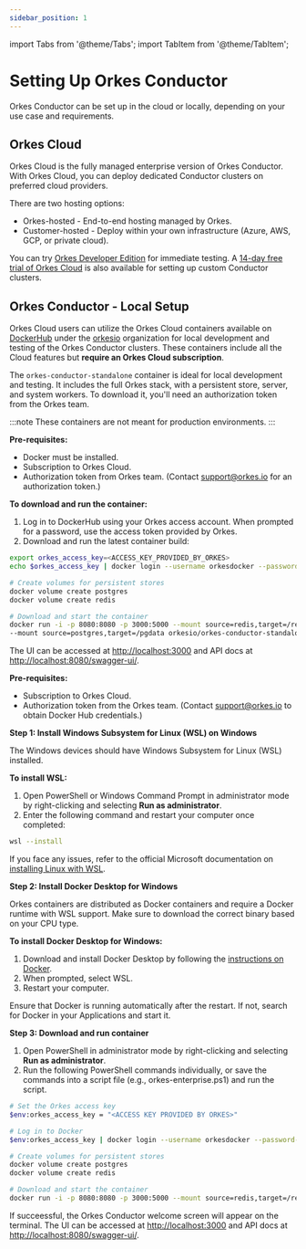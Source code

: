 ```yaml
---
sidebar_position: 1
---
```

import Tabs from '@theme/Tabs';
import TabItem from '@theme/TabItem';

# Setting Up Orkes Conductor

Orkes Conductor can be set up in the cloud or locally, depending on your use case and requirements.

## Orkes Cloud

Orkes Cloud is the fully managed enterprise version of Orkes Conductor. With Orkes Cloud, you can deploy dedicated Conductor clusters on preferred cloud providers. 

There are two hosting options:

* Orkes-hosted - End-to-end hosting managed by Orkes.
* Customer-hosted -  Deploy within your own infrastructure (Azure, AWS, GCP, or private cloud).

You can try [Orkes Developer Edition](https://developer.orkescloud.com/?utm_campaign=set-up-orkes-conductor&utm_source=orkes-doc&utm_medium=web) for immediate testing. A [14-day free trial of Orkes Cloud](https://cloud.orkes.io/signupset-up-orkes-conductororkes-doc&utm_medium=web) is also available for setting up custom Conductor clusters.

## Orkes Conductor - Local Setup

Orkes Cloud users can utilize the Orkes Cloud containers available on [DockerHub](https://hub.docker.com/) under the [orkesio](https://hub.docker.com/orgs/orkesio/repositories) organization for local development and testing of the Orkes Conductor clusters. These containers include all the Cloud features but **require an Orkes Cloud subscription**.

The `orkes-conductor-standalone` container is ideal for local development and testing. It includes the full Orkes stack, with a persistent store, server, and system workers. To download it, you'll need an authorization token from the Orkes team.

:::note
These containers are not meant for production environments.
:::

<Tabs>
<TabItem value="mac linux commands" label="macOS, Linux">

**Pre-requisites:**
* Docker must be installed.
* Subscription to Orkes Cloud.
* Authorization token from Orkes team. (Contact support@orkes.io for an authorization token.)​

**To download and run the container:**
1. Log in to DockerHub using your Orkes access account. When prompted for a password, use the access token provided by Orkes.
2. Download and run the latest container build​​:

```bash
export orkes_access_key=<ACCESS_KEY_PROVIDED_BY_ORKES>
echo $orkes_access_key | docker login --username orkesdocker --password-stdin

# Create volumes for persistent stores
docker volume create postgres
docker volume create redis

# Download and start the container
docker run -i -p 8080:8080 -p 3000:5000 --mount source=redis,target=/redis \
--mount source=postgres,target=/pgdata orkesio/orkes-conductor-standalone:latest
```
The UI can be accessed at [http://localhost:3000](http://localhost:3000) and API docs at [http://localhost:8080/swagger-ui/](http://localhost:8080/swagger-ui/). 

</TabItem>
<TabItem value="windows commands" label="Windows">

**Pre-requisites:**
* Subscription to Orkes Cloud.
* Authorization token from the Orkes team. (Contact support@orkes.io to obtain Docker Hub credentials.)

**Step 1: Install Windows Subsystem for Linux (WSL) on Windows**

The Windows devices should have Windows Subsystem for Linux (WSL) installed.

**To install WSL:**
1. Open PowerShell or Windows Command Prompt in administrator mode by right-clicking and selecting **Run as administrator**.
2. Enter the following command and restart your computer once completed:
```bash
wsl --install
```
If you face any issues, refer to the official Microsoft documentation on [installing Linux with WSL](https://learn.microsoft.com/en-us/windows/wsl/install).

**Step 2: Install Docker Desktop for Windows**

Orkes containers are distributed as Docker containers and require a Docker runtime with WSL support. Make sure to download the correct binary based on your CPU type.

**To install Docker Desktop for Windows:**
1. Download and install Docker Desktop by following the [instructions on Docker](https://docs.docker.com/desktop/install/windows-install/).
2. When prompted, select WSL.
3. Restart your computer.

Ensure that Docker is running automatically after the restart. If not, search for Docker in your Applications and start it.

**Step 3: Download and run container**
1. Open PowerShell in administrator mode by right-clicking and selecting **Run as administrator**.
2. Run the following PowerShell commands individually, or save the commands into a script file (e.g., orkes-enterprise.ps1) and run the script.
```bash
# Set the Orkes access key
$env:orkes_access_key = "<ACCESS KEY PROVIDED BY ORKES>"

# Log in to Docker
$env:orkes_access_key | docker login --username orkesdocker --password-stdin

# Create volumes for persistent stores
docker volume create postgres
docker volume create redis

# Download and start the container
docker run -i -p 8080:8080 -p 3000:5000 --mount source=redis,target=/redis --mount source=postgres,target=/pgdata orkesio/orkes-conductor-standalone:latest
```
If succeessful, the Orkes Conductor welcome screen will appear on the terminal. The UI can be accessed at [http://localhost:3000](http://localhost:3000) and API docs at [http://localhost:8080/swagger-ui/](http://localhost:8080/swagger-ui/). 
</TabItem>
</Tabs>

